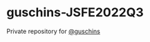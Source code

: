 # guschins-JSFE2022Q3
Private repository for [@guschins](https://www.linkedin.com/in/sergei-gushchin/)
